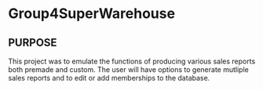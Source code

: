 # Group4SuperWarehouse

## PURPOSE
This project was to emulate the functions of producing various sales reports both premade and custom. The user will have options to generate mutliple sales reports and to edit or add memberships to the database.
